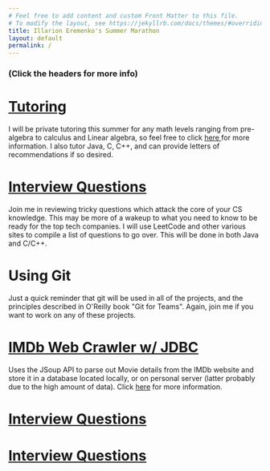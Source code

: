 ```yaml
---
# Feel free to add content and custom Front Matter to this file.
# To modify the layout, see https://jekyllrb.com/docs/themes/#overriding-theme-defaults
title: Illarion Eremenko's Summer Marathon
layout: default
permalink: /
---
```


### (Click the headers for more info)

# [__Tutoring__](./tutoring)
I will be private tutoring this summer for any math levels ranging from pre-algebra
to calculus and Linear algebra, so feel free to click <a href="./tutoring">here </a>
for more information. I also tutor Java, C, C++, and can provide letters of
recommendations if so desired.

# [Interview Questions](./interview-questions)
Join me in reviewing tricky questions which attack the core of your CS knowledge.
This may be more of a wakeup to what you need to know to be ready for the top
tech companies. I will use LeetCode and other various sites to compile a list of
questions to go over. This will be done in both Java and C/C++.

# Using Git
Just a quick reminder that git will be used in all of the projects, and the principles
described in O'Reilly book "Git for Teams". Again, join me if you want to work on
any of these projects.
# [IMDb Web Crawler w/ JDBC](./imdb-jdbc)
Uses the JSoup API to parse out Movie details from the IMDb website and  store it
in a database located locally, or on personal server (latter probably due to the
high amount of data). Click [here](./imdb-jdbc) for more information.
# [Interview Questions](./interview-questions)
# [Interview Questions](./interview-questions)

<h1>
